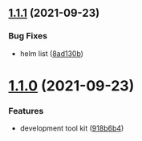 ## [1.1.1](https://github.com/ajk-hub/dtk/compare/v1.1.0...v1.1.1) (2021-09-23)


### Bug Fixes

* helm list ([8ad130b](https://github.com/ajk-hub/dtk/commit/8ad130b7dc4104f7a02a0782abfccb3b4bfd9674))



# [1.1.0](https://github.com/ajk-hub/dtk/compare/918b6b44f272160aba617d8280397d9c58668be2...v1.1.0) (2021-09-23)


### Features

* development tool kit ([918b6b4](https://github.com/ajk-hub/dtk/commit/918b6b44f272160aba617d8280397d9c58668be2))



